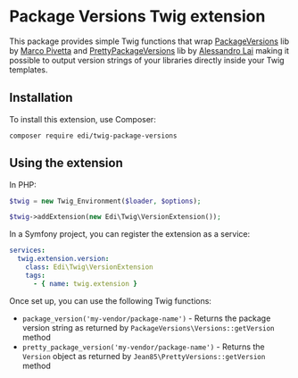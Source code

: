 Package Versions Twig extension
===============================

This package provides simple Twig functions that wrap [PackageVersions](https://github.com/ocramius/PackageVersions)
lib by [Marco Pivetta](https://github.com/ocramius) and [PrettyPackageVersions](https://github.com/Jean85/pretty-package-versions)
lib by [Alessandro Lai](https://github.com/Jean85) making it possible to output version strings of your libraries
directly inside your Twig templates.

## Installation

To install this extension, use Composer:

    composer require edi/twig-package-versions

## Using the extension

In PHP:

```php
$twig = new Twig_Environment($loader, $options);

$twig->addExtension(new Edi\Twig\VersionExtension());
```

In a Symfony project, you can register the extension as a service:

```yaml
services:
  twig.extension.version:
    class: Edi\Twig\VersionExtension
    tags:
      - { name: twig.extension }
```

Once set up, you can use the following Twig functions:

* `package_version('my-vendor/package-name')` - Returns the package version string as returned by `PackageVersions\Versions::getVersion` method
* `pretty_package_version('my-vendor/package-name')` - Returns the `Version` object as returned by `Jean85\PrettyVersions::getVersion` method

